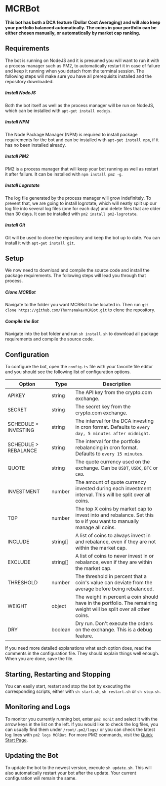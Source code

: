 # MCRBot
**This bot has both a DCA feature (Dollar Cost Averaging) and will also keep your portfolio balanced automatically. The coins in your portfolio can be either chosen manually, or automatically by market cap ranking.**

## Requirements
The bot is running on NodeJS and it is presumed you will want to run it with a process manager such as PM2, to automatically restart it in case of failure and keep it running when you detach from the terminal session. The following steps will make sure you have all prerequisits installed and the repository downloaded.
##### Install NodeJS
Both the bot itself as well as the process manager will be run on NodeJS, which can be installed with `apt-get install nodejs`.
##### Install NPM
The Node Package Manager (NPM) is required to install package requirements for the bot and can be installed with `apt-get install npm`, if it has no been installed already.
##### Install PM2
PM2 is a process manager that will keep your bot running as well as restart it after failure. It can be installed with `npm install pm2 -g`.
##### Install Logrotate
The log file generated by the process manager will grow indefinitely. To prevent that, we are going to install logrotate, which will neatly split up our log file into several log files (one for each day) and delete files that are older than 30 days. It can be installed with `pm2 install pm2-logrotate`.
##### Install Git
Git will be used to clone the repository and keep the bot up to date. You can install it with `apt-get install git`.

## Setup
We now need to download and compile the source code and install the package requirements. The following steps will lead you through that process.
##### Clone MCRBot
Navigate to the folder you want MCRBot to be located in. Then run `git clone https://github.com/Thornsnake/MCRBot.git` to clone the repository.
##### Compile the Bot
Navigate into the bot folder and run `sh install.sh` to download all package requirements and compile the source code.

## Configuration
To configure the bot, open the `config.ts` file with your favorite file editor and you should see the following list of configuration options.

| Option               | Type     | Description
| -------------------- | -------- | ---
| APIKEY               | string   | The API key from the crypto.com exchange.
| SECRET               | string   | The secret key from the crypto.com exchange.
| SCHEDULE > INVESTING | string   | The interval for the DCA investing in cron format. Defaults to `every day, 5 minutes after midnight`.
| SCHEDULE > REBALANCE | string   | The interval for the portfolio rebalancing in cron format. Defaults to `every 15 minutes`.
| QUOTE                | string   | The quote currency used on the exchange. Can be `USDT`, `USDC`, `BTC` or `CRO`.
| INVESTMENT           | number   | The amount of quote currency invested during each investment interval. This will be split over all coins.
| TOP                  | number   | The top X coins by market cap to invest into and rebalance. Set this to `0` if you want to manually manage all coins.
| INCLUDE              | string[] | A list of coins to always invest in and rebalance, even if they are not within the market cap.
| EXCLUDE              | string[] | A list of coins to never invest in or rebalance, even if they are within the market cap.
| THRESHOLD            | number   | The threshold in percent that a coin's value can deviate from the average before being rebalanced.
| WEIGHT               | object   | The weight in percent a coin should have in the portfolio. The remaining weight will be split over all other coins.
| DRY                  | boolean  | Dry run. Don't execute the orders on the exchange. This is a debug feature.

If you need more detailed explanations what each option does, read the comments in the configuration file. They should explain things well enough. When you are done, save the file.

## Starting, Restarting and Stopping
You can easily start, restart and stop the bot by executing the corresponding scripts, either with `sh start.sh`, `sh restart.sh` or `sh stop.sh`.

## Monitoring and Logs
To monitor you currently running bot, enter `pm2 monit` and select it with the arrow keys in the list on the left.
If you would like to check the log files, you can usually find them under `/root/.pm2/logs/` or you can check the latest log lines with `pm2 logs MCRBot`. For more PM2 commands, visit the [Quick Start Page](https://pm2.keymetrics.io/docs/usage/quick-start/).

## Updating the Bot
To update the bot to the newest version, execute `sh update.sh`. This will also automatically restart your bot after the update. Your current configuration will remain the same.
